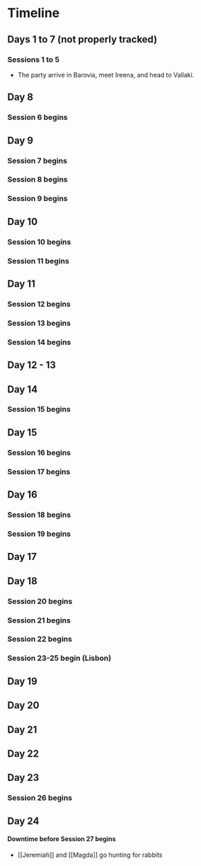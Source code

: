 # Timeline

## Days 1 to 7 (not properly tracked)

### Sessions 1 to 5
- The party arrive in Barovia, meet Ireena, and head to Vallaki.

## Day 8

### Session 6 begins

## Day 9

### Session 7 begins

### Session 8 begins

### Session 9 begins

## Day 10

### Session 10 begins

### Session 11 begins

## Day 11

### Session 12 begins

### Session 13 begins

### Session 14 begins

## Day 12 - 13

## Day 14

### Session 15 begins

## Day 15

### Session 16 begins

### Session 17 begins

## Day 16

### Session 18 begins

### Session 19 begins

## Day 17

## Day 18

### Session 20 begins

### Session 21 begins

### Session 22 begins

### Session 23-25 begin (Lisbon)

## Day 19

## Day 20

## Day 21

## Day 22

## Day 23

### Session 26 begins

## Day 24

#### Downtime before Session 27 begins
- [[Jeremiah]] and [[Magda]] go hunting for rabbits
